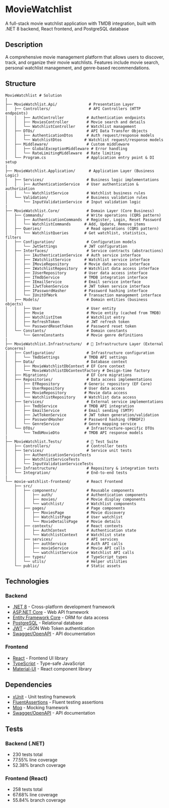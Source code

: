 # MovieWatchlist

A full-stack movie watchlist application with TMDB integration, built with .NET 8 backend, React frontend, and PostgreSQL database

## Description

A comprehensive movie management platform that allows users to discover, track, and organize their movie watchlists. Features include movie search, personal watchlist management, and genre-based recommendations.

## Structure

    MovieWatchlist # Solution
    |
    ├── MovieWatchlist.Api/              # Presentation Layer
    │   ├── Controllers/                 # API Controllers (HTTP endpoints)
    │   │   ├── AuthController          # Authentication endpoints
    │   │   ├── MoviesController        # Movie search and details
    │   │   └── WatchlistController     # Watchlist management
    │   ├── DTOs/                       # API Data Transfer Objects
    │   │   ├── AuthenticationDtos      # Auth request/response models
    │   │   └── WatchlistDtos          # Watchlist request/response models
    │   ├── Middleware/                 # Custom middleware
    │   │   ├── GlobalExceptionMiddleware # Error handling
    │   │   └── RateLimitingMiddleware  # Rate limiting
    │   └── Program.cs                  # Application entry point & DI setup
    |
    ├── MovieWatchlist.Application/      # Application Layer (Business Logic)
    │   ├── Services/                   # Business logic implementations
    │   │   ├── AuthenticationService   # User authentication & authorization
    │   │   └── WatchlistService        # Watchlist business rules
    │   └── Validation/                 # Business validation rules
    │       └── InputValidationService  # Input validation logic
    |
    ├── MovieWatchlist.Core/            # Domain Layer (Core Business)
    │   ├── Commands/                   # Write operations (CQRS pattern)
    │   │   ├── AuthenticationCommands  # Register, Login, Reset Password
    │   │   └── WatchlistCommands      # Add, Update, Remove items
    │   ├── Queries/                    # Read operations (CQRS pattern)
    │   │   └── WatchlistQueries       # Get watchlist, statistics, filters
    │   ├── Configuration/              # Configuration models
    │   │   └── JwtSettings            # JWT configuration
    │   ├── Interfaces/                 # Service contracts (abstractions)
    │   │   ├── IAuthenticationService  # Auth service interface
    │   │   ├── IWatchlistService      # Watchlist service interface
    │   │   ├── IMovieRepository       # Movie data access interface
    │   │   ├── IWatchlistRepository   # Watchlist data access interface
    │   │   ├── IUserRepository        # User data access interface
    │   │   ├── ITmdbService           # TMDB integration interface
    │   │   ├── IEmailService          # Email service interface
    │   │   ├── IJwtTokenService       # JWT token service interface
    │   │   ├── IPasswordHasher        # Password hashing interface
    │   │   └── IUnitOfWork            # Transaction management interface
    │   ├── Models/                     # Domain entities (business objects)
    │   │   ├── User                    # User entity
    │   │   ├── Movie                   # Movie entity (cached from TMDB)
    │   │   ├── WatchlistItem           # Watchlist entry
    │   │   ├── RefreshToken            # JWT refresh token
    │   │   └── PasswordResetToken      # Password reset token
    │   └── Constants/                  # Domain constants
    │       └── GenreConstants          # Movie genre definitions
    |
    ├── MovieWatchlist.Infrastructure/  # 🔧 Infrastructure Layer (External Concerns)
    │   ├── Configuration/              # Infrastructure configuration
    │   │   └── TmdbSettings           # TMDB API settings
    │   ├── Data/                       # Database context
    │   │   ├── MovieWatchlistDbContext # EF Core context
    │   │   └── MovieWatchlistDbContextFactory # Design-time factory
    │   ├── Migrations/                 # EF Core migrations
    │   ├── Repositories/               # Data access implementations
    │   │   ├── EfRepository           # Generic repository (EF Core)
    │   │   ├── UserRepository         # User data access
    │   │   ├── MovieRepository        # Movie data access
    │   │   └── WatchlistRepository    # Watchlist data access
    │   ├── Services/                   # External service implementations
    │   │   ├── TmdbService            # TMDB API integration
    │   │   ├── EmailService           # Email sending (SMTP)
    │   │   ├── JwtTokenService        # JWT token generation/validation
    │   │   ├── PasswordHasher         # Password hashing (PBKDF2)
    │   │   └── GenreService           # Genre mapping service
    │   └── DTOs/                       # Infrastructure-specific DTOs
    │       └── TmdbMovieDto           # TMDB API response models
    |
    ├── MovieWatchlist.Tests/           # 🧪 Test Suite
    │   ├── Controllers/                # Controller tests
    │   ├── Services/                   # Service unit tests
    │   │   ├── AuthenticationServiceTests
    │   │   ├── WatchlistServiceTests
    │   │   └── InputValidationServiceTests
    │   ├── Infrastructure/             # Repository & integration tests
    │   └── Integration/                # End-to-end tests
    |
    └── movie-watchlist-frontend/       # React Frontend
        ├── src/
        │   ├── components/             # Reusable components
        │   │   ├── auth/               # Authentication components
        │   │   ├── movies/             # Movie display components
        │   │   └── watchlist/          # Watchlist components
        │   ├── pages/                  # Page components
        │   │   ├── MoviesPage          # Movie discovery
        │   │   ├── WatchlistPage       # User watchlist
        │   │   └── MovieDetailsPage    # Movie details
        │   ├── contexts/               # React contexts
        │   │   ├── AuthContext         # Authentication state
        │   │   └── WatchlistContext    # Watchlist state
        │   ├── services/               # API services
        │   │   ├── authService         # Auth API calls
        │   │   ├── movieService        # Movie API calls
        │   │   └── watchlistService    # Watchlist API calls
        │   ├── types/                  # TypeScript types
        │   └── utils/                  # Helper utilities
        └── public/                     # Static assets

## Technologies

### Backend
- [.NET 8](https://dotnet.microsoft.com/download/dotnet/8.0) - Cross-platform development framework
- [ASP.NET Core](https://docs.microsoft.com/en-us/aspnet/core/) - Web API framework
- [Entity Framework Core](https://docs.microsoft.com/en-us/ef/core/) - ORM for data access
- [PostgreSQL](https://www.postgresql.org/) - Relational database
- [JWT](https://jwt.io/) - JSON Web Token authentication
- [Swagger/OpenAPI](https://swagger.io/) - API documentation

### Frontend
- [React](https://reactjs.org/) - Frontend UI library
- [TypeScript](https://www.typescriptlang.org/) - Type-safe JavaScript
- [Material-UI](https://mui.com/) - React component library

## Dependencies

- [xUnit](https://xunit.net/) - Unit testing framework
- [FluentAssertions](https://fluentassertions.com/) - Fluent testing assertions
- [Moq](https://github.com/moq/moq4) - Mocking framework
- [Swagger/OpenAPI](https://swagger.io/) - API documentation

## Tests

### Backend (.NET)
- 230 tests total
- 77.55% line coverage
- 52.38% branch coverage

### Frontend (React)
- 258 tests total
- 67.68% line coverage
- 55.84% branch coverage